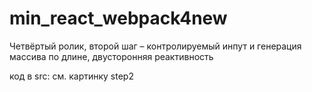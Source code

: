 # min_react_webpack4new

Четвёртый ролик, второй шаг – контролируемый инпут и генерация массива по длине, двусторонняя реактивность
 
 код в src: см. картинку step2
 



